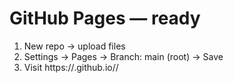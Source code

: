 # GitHub Pages — ready

1) New repo → upload files
2) Settings → Pages → Branch: main (root) → Save
3) Visit https://<username>.github.io/<repo>/
